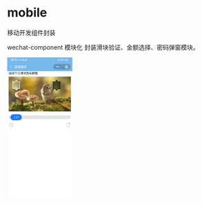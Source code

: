 # mobile
移动开发组件封装

wechat-component 模块化
封装滑块验证、金额选择、密码弹窗模块。

<img style='width:30%' src='https://github.com/wangcheng-git/mobile/blob/master/view-images/wechat-componen/view1.jpg' >
